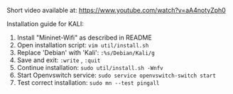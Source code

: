 Short video available at: https://www.youtube.com/watch?v=aA4notyZph0

Installation guide for KALI:

1. Install "Mininet-Wifi" as described in README
2. Open installation script: `vim util/install.sh`
3. Replace 'Debian' with 'Kali': `:%s/Debian/Kali/g`
4. Save and exit: `:write` , `:quit`
5. Continue installation: `sudo util/install.sh -Wnfv`
6. Start Openvswitch service: `sudo service openvswitch-switch start`
6. Test correct installation: `sudo mn --test pingall`
